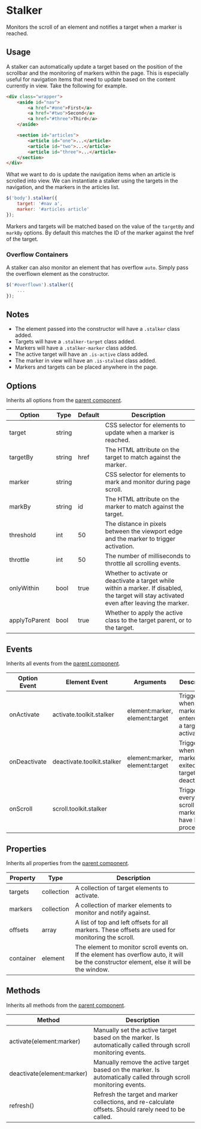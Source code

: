 # Stalker #

Monitors the scroll of an element and notifies a target when a marker is reached.

## Usage ##

A stalker can automatically update a target based on the position of the scrollbar
and the monitoring of markers within the page. This is especially useful for navigation
items that need to update based on the content currently in view. Take the following for example.

```html
<div class="wrapper">
    <aside id="nav">
        <a href="#one">First</a>
        <a href="#two">Second</a>
        <a href="#three">Third</a>
    </aside>

    <section id="articles">
        <article id="one">...</article>
        <article id="two">...</article>
        <article id="three">...</article>
    </section>
</div>
```

What we want to do is update the navigation items when an article is scrolled into view.
We can instantiate a stalker using the targets in the navigation, and the markers in the articles list.

```javascript
$('body').stalker({
    target: '#nav a',
    marker: '#articles article'
});
```

Markers and targets will be matched based on the value of the `targetBy` and `markBy` options.
By default this matches the ID of the marker against the href of the target.

### Overflow Containers ###

A stalker can also monitor an element that has overflow `auto`.
Simply pass the overflown element as the constructor.

```javascript
$('#overflown').stalker({
    ...
});
```

## Notes ##

* The element passed into the constructor will have a `.stalker` class added.
* Targets will have a `.stalker-target` class added.
* Markers will have a `.stalker-marker` class added.
* The active target will have an `.is-active` class added.
* The marker in view will have an `.is-stalked` class added.
* Markers and targets can be placed anywhere in the page.

## Options ##

Inherits all options from the [parent component](../development/js.md#options).

<table class="table data-table">
    <thead>
        <tr>
            <th>Option</th>
            <th>Type</th>
            <th>Default</th>
            <th>Description</th>
        </tr>
    </thead>
    <tbody>
        <tr>
            <td>target</td>
            <td>string</td>
            <td></td>
            <td>CSS selector for elements to update when a marker is reached.</td>
        </tr>
        <tr>
            <td>targetBy</td>
            <td>string</td>
            <td>href</td>
            <td>The HTML attribute on the target to match against the marker.</td>
        </tr>
        <tr>
            <td>marker</td>
            <td>string</td>
            <td></td>
            <td>CSS selector for elements to mark and monitor during page scroll.</td>
        </tr>
        <tr>
            <td>markBy</td>
            <td>string</td>
            <td>id</td>
            <td>The HTML attribute on the marker to match against the target.</td>
        </tr>
        <tr>
            <td>threshold</td>
            <td>int</td>
            <td>50</td>
            <td>The distance in pixels between the viewport edge and the marker to trigger activation.</td>
        </tr>
        <tr>
            <td>throttle</td>
            <td>int</td>
            <td>50</td>
            <td>The number of milliseconds to throttle all scrolling events.</td>
        </tr>
        <tr>
            <td>onlyWithin</td>
            <td>bool</td>
            <td>true</td>
            <td>
                Whether to activate or deactivate a target while within a marker.
                If disabled, the target will stay activated even after leaving the marker.
            </td>
        </tr>
        <tr>
            <td>applyToParent</td>
            <td>bool</td>
            <td>true</td>
            <td>
                Whether to apply the active class to the target parent, or to the target.
            </td>
        </tr>
    </tbody>
</table>

## Events ##

Inherits all events from the [parent component](../development/js.md#events).

<table class="table data-table">
    <thead>
        <tr>
            <th>Option Event</th>
            <th>Element Event</td>
            <th>Arguments</th>
            <th>Description</th>
        </tr>
    </thead>
    <tbody>
        <tr>
            <td>onActivate</td>
            <td>activate.toolkit.stalker</td>
            <td>element:marker, element:target</td>
            <td>Triggered when a marker is entered and a target is activated.</td>
        </tr>
        <tr>
            <td>onDeactivate</td>
            <td>deactivate.toolkit.stalker</td>
            <td>element:marker, element:target</td>
            <td>Triggered when a marker is exited and a target is deactivated.</td>
        </tr>
        <tr>
            <td>onScroll</td>
            <td>scroll.toolkit.stalker</td>
            <td></td>
            <td>Triggered every page scroll after markers have been processed.</td>
        </tr>
    </tbody>
</table>

## Properties ##

Inherits all properties from the [parent component](../development/js.md#properties).

<table class="table data-table">
    <thead>
        <tr>
            <th>Property</th>
            <th>Type</th>
            <th>Description</th>
        </tr>
    </thead>
    <tbody>
        <tr>
            <td>targets</td>
            <td>collection</td>
            <td>A collection of target elements to activate.</td>
        </tr>
        <tr>
            <td>markers</td>
            <td>collection</td>
            <td>A collection of marker elements to monitor and notify against.</td>
        </tr>
        <tr>
            <td>offsets</td>
            <td>array</td>
            <td>A list of top and left offsets for all markers. These offsets are used for monitoring the scroll.</td>
        </tr>
        <tr>
            <td>container</td>
            <td>element</td>
            <td>
                The element to monitor scroll events on.
                If the element has overflow auto, it will be the constructor element, else it will be the window.
            </td>
        </tr>
    </tbody>
</table>

## Methods ##

Inherits all methods from the [parent component](../development/js.md#methods).

<table class="table data-table">
    <thead>
        <tr>
            <th>Method</th>
            <th>Description</th>
        </tr>
    </thead>
    <tbody>
        <tr>
            <td>activate(element:marker)</td>
            <td>
                Manually set the active target based on the marker.
                Is automatically called through scroll monitoring events.
            </td>
        </tr>
        <tr>
            <td>deactivate(element:marker)</td>
            <td>
                Manually remove the active target based on the marker.
                Is automatically called through scroll monitoring events.
            </td>
        </tr>
        <tr>
            <td>refresh()</td>
            <td>
                Refresh the target and marker collections, and re-calculate offsets.
                Should rarely need to be called.
            </td>
        </tr>
    </tbody>
</table>